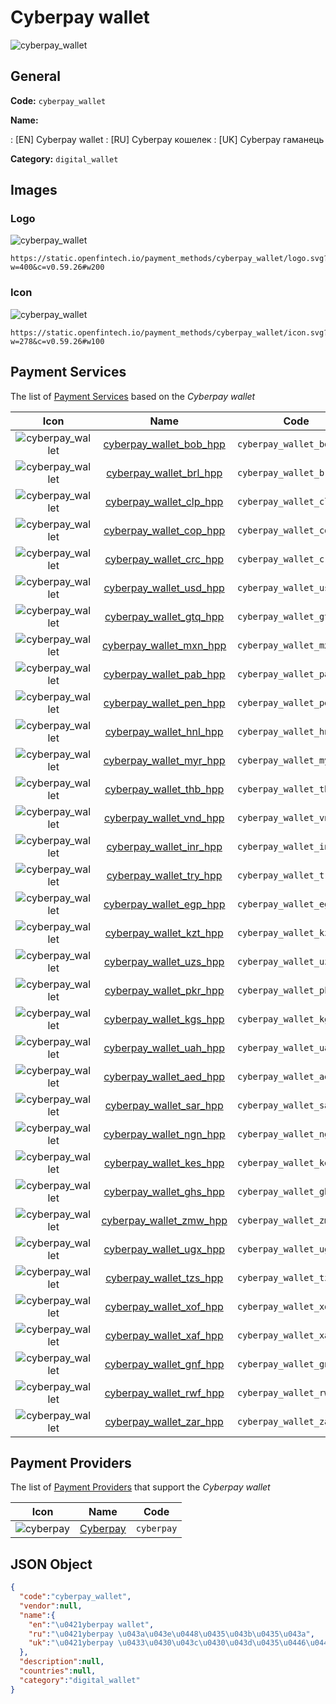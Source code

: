 
# Сyberpay wallet 
![cyberpay_wallet](https://static.openfintech.io/payment_methods/cyberpay_wallet/logo.svg?w=400&c=v0.59.26#w200)  

## General 
**Code:** `cyberpay_wallet` 
 
**Name:** 
 
:	[EN] Сyberpay wallet 
:	[RU] Сyberpay кошелек 
:	[UK] Сyberpay гаманець 
 
**Category:** `digital_wallet` 
 

## Images 

### Logo 
![cyberpay_wallet](https://static.openfintech.io/payment_methods/cyberpay_wallet/logo.svg?w=400&c=v0.59.26#w200)  

```
https://static.openfintech.io/payment_methods/cyberpay_wallet/logo.svg?w=400&c=v0.59.26#w200
```  

### Icon 
![cyberpay_wallet](https://static.openfintech.io/payment_methods/cyberpay_wallet/icon.svg?w=278&c=v0.59.26#w100)  

```
https://static.openfintech.io/payment_methods/cyberpay_wallet/icon.svg?w=278&c=v0.59.26#w100
```  

## Payment Services 
 
The list of [Payment Services](/payment-services/) based on the _Сyberpay wallet_ 

|Icon|Name|Code| 
|:---:|:---:|:---:| 
|![cyberpay_wallet](https://static.openfintech.io/payment_methods/cyberpay_wallet/icon.svg?w=278&c=v0.59.26#w100) |[cyberpay_wallet_bob_hpp](/payment-services/cyberpay_wallet_bob_hpp/)|`cyberpay_wallet_bob_hpp`| 
|![cyberpay_wallet](https://static.openfintech.io/payment_methods/cyberpay_wallet/icon.svg?w=278&c=v0.59.26#w100) |[cyberpay_wallet_brl_hpp](/payment-services/cyberpay_wallet_brl_hpp/)|`cyberpay_wallet_brl_hpp`| 
|![cyberpay_wallet](https://static.openfintech.io/payment_methods/cyberpay_wallet/icon.svg?w=278&c=v0.59.26#w100) |[cyberpay_wallet_clp_hpp](/payment-services/cyberpay_wallet_clp_hpp/)|`cyberpay_wallet_clp_hpp`| 
|![cyberpay_wallet](https://static.openfintech.io/payment_methods/cyberpay_wallet/icon.svg?w=278&c=v0.59.26#w100) |[cyberpay_wallet_cop_hpp](/payment-services/cyberpay_wallet_cop_hpp/)|`cyberpay_wallet_cop_hpp`| 
|![cyberpay_wallet](https://static.openfintech.io/payment_methods/cyberpay_wallet/icon.svg?w=278&c=v0.59.26#w100) |[cyberpay_wallet_crc_hpp](/payment-services/cyberpay_wallet_crc_hpp/)|`cyberpay_wallet_crc_hpp`| 
|![cyberpay_wallet](https://static.openfintech.io/payment_methods/cyberpay_wallet/icon.svg?w=278&c=v0.59.26#w100) |[cyberpay_wallet_usd_hpp](/payment-services/cyberpay_wallet_usd_hpp/)|`cyberpay_wallet_usd_hpp`| 
|![cyberpay_wallet](https://static.openfintech.io/payment_methods/cyberpay_wallet/icon.svg?w=278&c=v0.59.26#w100) |[cyberpay_wallet_gtq_hpp](/payment-services/cyberpay_wallet_gtq_hpp/)|`cyberpay_wallet_gtq_hpp`| 
|![cyberpay_wallet](https://static.openfintech.io/payment_methods/cyberpay_wallet/icon.svg?w=278&c=v0.59.26#w100) |[cyberpay_wallet_mxn_hpp](/payment-services/cyberpay_wallet_mxn_hpp/)|`cyberpay_wallet_mxn_hpp`| 
|![cyberpay_wallet](https://static.openfintech.io/payment_methods/cyberpay_wallet/icon.svg?w=278&c=v0.59.26#w100) |[cyberpay_wallet_pab_hpp](/payment-services/cyberpay_wallet_pab_hpp/)|`cyberpay_wallet_pab_hpp`| 
|![cyberpay_wallet](https://static.openfintech.io/payment_methods/cyberpay_wallet/icon.svg?w=278&c=v0.59.26#w100) |[cyberpay_wallet_pen_hpp](/payment-services/cyberpay_wallet_pen_hpp/)|`cyberpay_wallet_pen_hpp`| 
|![cyberpay_wallet](https://static.openfintech.io/payment_methods/cyberpay_wallet/icon.svg?w=278&c=v0.59.26#w100) |[cyberpay_wallet_hnl_hpp](/payment-services/cyberpay_wallet_hnl_hpp/)|`cyberpay_wallet_hnl_hpp`| 
|![cyberpay_wallet](https://static.openfintech.io/payment_methods/cyberpay_wallet/icon.svg?w=278&c=v0.59.26#w100) |[cyberpay_wallet_myr_hpp](/payment-services/cyberpay_wallet_myr_hpp/)|`cyberpay_wallet_myr_hpp`| 
|![cyberpay_wallet](https://static.openfintech.io/payment_methods/cyberpay_wallet/icon.svg?w=278&c=v0.59.26#w100) |[cyberpay_wallet_thb_hpp](/payment-services/cyberpay_wallet_thb_hpp/)|`cyberpay_wallet_thb_hpp`| 
|![cyberpay_wallet](https://static.openfintech.io/payment_methods/cyberpay_wallet/icon.svg?w=278&c=v0.59.26#w100) |[cyberpay_wallet_vnd_hpp](/payment-services/cyberpay_wallet_vnd_hpp/)|`cyberpay_wallet_vnd_hpp`| 
|![cyberpay_wallet](https://static.openfintech.io/payment_methods/cyberpay_wallet/icon.svg?w=278&c=v0.59.26#w100) |[cyberpay_wallet_inr_hpp](/payment-services/cyberpay_wallet_inr_hpp/)|`cyberpay_wallet_inr_hpp`| 
|![cyberpay_wallet](https://static.openfintech.io/payment_methods/cyberpay_wallet/icon.svg?w=278&c=v0.59.26#w100) |[cyberpay_wallet_try_hpp](/payment-services/cyberpay_wallet_try_hpp/)|`cyberpay_wallet_try_hpp`| 
|![cyberpay_wallet](https://static.openfintech.io/payment_methods/cyberpay_wallet/icon.svg?w=278&c=v0.59.26#w100) |[cyberpay_wallet_egp_hpp](/payment-services/cyberpay_wallet_egp_hpp/)|`cyberpay_wallet_egp_hpp`| 
|![cyberpay_wallet](https://static.openfintech.io/payment_methods/cyberpay_wallet/icon.svg?w=278&c=v0.59.26#w100) |[cyberpay_wallet_kzt_hpp](/payment-services/cyberpay_wallet_kzt_hpp/)|`cyberpay_wallet_kzt_hpp`| 
|![cyberpay_wallet](https://static.openfintech.io/payment_methods/cyberpay_wallet/icon.svg?w=278&c=v0.59.26#w100) |[cyberpay_wallet_uzs_hpp](/payment-services/cyberpay_wallet_uzs_hpp/)|`cyberpay_wallet_uzs_hpp`| 
|![cyberpay_wallet](https://static.openfintech.io/payment_methods/cyberpay_wallet/icon.svg?w=278&c=v0.59.26#w100) |[cyberpay_wallet_pkr_hpp](/payment-services/cyberpay_wallet_pkr_hpp/)|`cyberpay_wallet_pkr_hpp`| 
|![cyberpay_wallet](https://static.openfintech.io/payment_methods/cyberpay_wallet/icon.svg?w=278&c=v0.59.26#w100) |[cyberpay_wallet_kgs_hpp](/payment-services/cyberpay_wallet_kgs_hpp/)|`cyberpay_wallet_kgs_hpp`| 
|![cyberpay_wallet](https://static.openfintech.io/payment_methods/cyberpay_wallet/icon.svg?w=278&c=v0.59.26#w100) |[cyberpay_wallet_uah_hpp](/payment-services/cyberpay_wallet_uah_hpp/)|`cyberpay_wallet_uah_hpp`| 
|![cyberpay_wallet](https://static.openfintech.io/payment_methods/cyberpay_wallet/icon.svg?w=278&c=v0.59.26#w100) |[cyberpay_wallet_aed_hpp](/payment-services/cyberpay_wallet_aed_hpp/)|`cyberpay_wallet_aed_hpp`| 
|![cyberpay_wallet](https://static.openfintech.io/payment_methods/cyberpay_wallet/icon.svg?w=278&c=v0.59.26#w100) |[cyberpay_wallet_sar_hpp](/payment-services/cyberpay_wallet_sar_hpp/)|`cyberpay_wallet_sar_hpp`| 
|![cyberpay_wallet](https://static.openfintech.io/payment_methods/cyberpay_wallet/icon.svg?w=278&c=v0.59.26#w100) |[cyberpay_wallet_ngn_hpp](/payment-services/cyberpay_wallet_ngn_hpp/)|`cyberpay_wallet_ngn_hpp`| 
|![cyberpay_wallet](https://static.openfintech.io/payment_methods/cyberpay_wallet/icon.svg?w=278&c=v0.59.26#w100) |[cyberpay_wallet_kes_hpp](/payment-services/cyberpay_wallet_kes_hpp/)|`cyberpay_wallet_kes_hpp`| 
|![cyberpay_wallet](https://static.openfintech.io/payment_methods/cyberpay_wallet/icon.svg?w=278&c=v0.59.26#w100) |[cyberpay_wallet_ghs_hpp](/payment-services/cyberpay_wallet_ghs_hpp/)|`cyberpay_wallet_ghs_hpp`| 
|![cyberpay_wallet](https://static.openfintech.io/payment_methods/cyberpay_wallet/icon.svg?w=278&c=v0.59.26#w100) |[cyberpay_wallet_zmw_hpp](/payment-services/cyberpay_wallet_zmw_hpp/)|`cyberpay_wallet_zmw_hpp`| 
|![cyberpay_wallet](https://static.openfintech.io/payment_methods/cyberpay_wallet/icon.svg?w=278&c=v0.59.26#w100) |[cyberpay_wallet_ugx_hpp](/payment-services/cyberpay_wallet_ugx_hpp/)|`cyberpay_wallet_ugx_hpp`| 
|![cyberpay_wallet](https://static.openfintech.io/payment_methods/cyberpay_wallet/icon.svg?w=278&c=v0.59.26#w100) |[cyberpay_wallet_tzs_hpp](/payment-services/cyberpay_wallet_tzs_hpp/)|`cyberpay_wallet_tzs_hpp`| 
|![cyberpay_wallet](https://static.openfintech.io/payment_methods/cyberpay_wallet/icon.svg?w=278&c=v0.59.26#w100) |[cyberpay_wallet_xof_hpp](/payment-services/cyberpay_wallet_xof_hpp/)|`cyberpay_wallet_xof_hpp`| 
|![cyberpay_wallet](https://static.openfintech.io/payment_methods/cyberpay_wallet/icon.svg?w=278&c=v0.59.26#w100) |[cyberpay_wallet_xaf_hpp](/payment-services/cyberpay_wallet_xaf_hpp/)|`cyberpay_wallet_xaf_hpp`| 
|![cyberpay_wallet](https://static.openfintech.io/payment_methods/cyberpay_wallet/icon.svg?w=278&c=v0.59.26#w100) |[cyberpay_wallet_gnf_hpp](/payment-services/cyberpay_wallet_gnf_hpp/)|`cyberpay_wallet_gnf_hpp`| 
|![cyberpay_wallet](https://static.openfintech.io/payment_methods/cyberpay_wallet/icon.svg?w=278&c=v0.59.26#w100) |[cyberpay_wallet_rwf_hpp](/payment-services/cyberpay_wallet_rwf_hpp/)|`cyberpay_wallet_rwf_hpp`| 
|![cyberpay_wallet](https://static.openfintech.io/payment_methods/cyberpay_wallet/icon.svg?w=278&c=v0.59.26#w100) |[cyberpay_wallet_zar_hpp](/payment-services/cyberpay_wallet_zar_hpp/)|`cyberpay_wallet_zar_hpp`| 
 

## Payment Providers 
 
The list of [Payment Providers](/payment-providers/) that support the _Сyberpay wallet_ 

|Icon|Name|Code| 
|:---:|:---:|:---:| 
|![cyberpay](https://static.openfintech.io/payment_providers/cyberpay/icon.png?w=278&c=v0.59.26#w100) |[Cyberpay](/payment-providers/cyberpay/)|`cyberpay`| 
 

## JSON Object 

```json
{
  "code":"cyberpay_wallet",
  "vendor":null,
  "name":{
    "en":"\u0421yberpay wallet",
    "ru":"\u0421yberpay \u043a\u043e\u0448\u0435\u043b\u0435\u043a",
    "uk":"\u0421yberpay \u0433\u0430\u043c\u0430\u043d\u0435\u0446\u044c"
  },
  "description":null,
  "countries":null,
  "category":"digital_wallet"
}
```  
